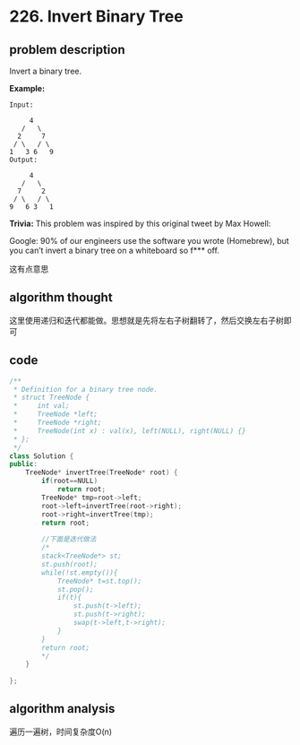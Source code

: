 # 226. Invert Binary Tree

## problem description

Invert a binary tree.

**Example:**

```text
Input:

     4
   /   \
  2     7
 / \   / \
1   3 6   9
Output:

     4
   /   \
  7     2
 / \   / \
9   6 3   1
```

**Trivia:**
This problem was inspired by this original tweet by Max Howell:

Google: 90% of our engineers use the software you wrote (Homebrew), but you can’t invert a binary tree on a whiteboard so f*** off.

这有点意思

## algorithm thought

这里使用递归和迭代都能做。思想就是先将左右子树翻转了，然后交换左右子树即可

## code

```c++
/**
 * Definition for a binary tree node.
 * struct TreeNode {
 *     int val;
 *     TreeNode *left;
 *     TreeNode *right;
 *     TreeNode(int x) : val(x), left(NULL), right(NULL) {}
 * };
 */
class Solution {
public:
    TreeNode* invertTree(TreeNode* root) {
        if(root==NULL)
            return root;
        TreeNode* tmp=root->left;
        root->left=invertTree(root->right);
        root->right=invertTree(tmp);
        return root;
        
        //下面是迭代做法
        /*
        stack<TreeNode*> st;
        st.push(root);
        while(!st.empty()){
            TreeNode* t=st.top();
            st.pop();
            if(t){
                st.push(t->left);
                st.push(t->right);
                swap(t->left,t->right);
            }
        }
        return root;
        */
    }
    
};
```

## algorithm analysis

遍历一遍树，时间复杂度O(n)
